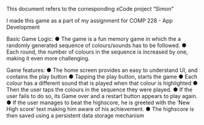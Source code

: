 This document refers to the corresponding xCode project “Simon”

I made this game as a part of my assignment for COMP 228 - App Development

Basic Game Logic:
● The game is a fun memory game in which the a randomly generated sequence of colours/sounds has to be followed.
● Each round, the number of colours in the sequence is increased by one, making it even more challenging.

Game features:
● The home screen provides an easy to understand UI, and contains the play button
● Tapping the play button, starts the game
● Each colour has a different sound that is played when that colour is highlighted
● Then the user taps the colours in the sequence they were played.
● If the user fails to do so, its Game over and a restart button appears to play again.
● If the user manages to beat the highscore, he is greeted with the ‘New High score’ text
making him aware of his achievement.
● The highscore is then saved using a persistent data storage mechanism 
